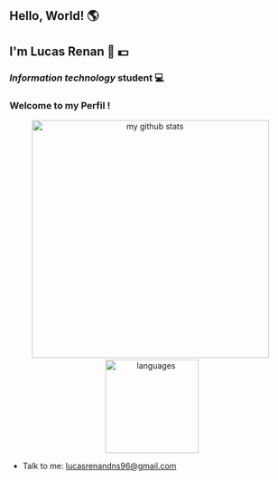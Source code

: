 ## Hello, World!  🌎 
## I'm Lucas Renan  👋  💵
### *Information technology* student   💻
### Welcome to my Perfil !


<a align="center">
    <p align="center">
    <img src="https://github-readme-stats.vercel.app/api?username=lucasrenandns&show_icons=true&theme=dark&include_all_commits=true" alt="my github stats" width="420"/>&nbsp;<img src="https://github-readme-stats.vercel.app/api/top-langs/?username=lucasrenandns&layout=compact&theme=dark" alt="languages" height="165">
    </p>
</a>

* Talk to me: lucasrenandns96@gmail.com

